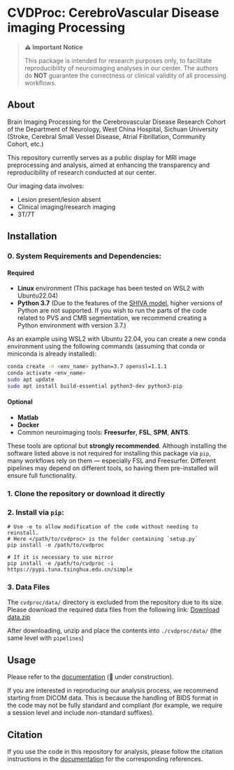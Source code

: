 # CVDProc: CerebroVascular Disease imaging Processing

> **⚠️ Important Notice**
>
> This package is intended for research purposes only, to facilitate reproducibility of neuroimaging analyses in our center.
> The authors do **NOT** guarantee the correctness or clinical validity of all processing workflows.

## About
Brain Imaging Processing for the Cerebrovascular Disease Research Cohort of the Department of Neurology, West China Hospital, Sichuan University (Stroke, Cerebral Small Vessel Disease, Atrial Fibrillation, Community Cohort, etc.)

This repository currently serves as a public display for MRI image preprocessing and analysis, aimed at enhancing the transparency and reproducibility of research conducted at our center.

Our imaging data involves:
- Lesion present/lesion absent
- Clinical imaging/research imaging
- 3T/7T

## Installation
### 0. System Requirements and Dependencies:

#### Required

   - **Linux** environment (This package has been tested on WSL2 with Ubuntu22.04)
   - **Python 3.7** (Due to the features of the [SHIVA model](https://github.com/pboutinaud/SHIVA_PVS), higher versions of Python are not supported. If you wish to run the parts of the code related to PVS and CMB segmentation, we recommend creating a Python environment with version 3.7.)

As an example using WSL2 with Ubuntu 22.04, you can create a new conda environment using the following commands (assuming that conda or miniconda is already installed):
```bash
conda create -n <env_name> python=3.7 openssl=1.1.1
conda activate <env_name>
sudo apt update
sudo apt install build-essential python3-dev python3-pip
```

#### Optional
   - **Matlab**
   - **Docker**
   - Common neuroimaging tools: **Freesurfer**, **FSL**, **SPM**, **ANTS**.

These tools are optional but **strongly recommended**. Although installing the software listed above is not required for installing this package via `pip`, many workflows rely on them — especially FSL and Freesurfer. Different pipelines may depend on different tools, so having them pre-installed will ensure full functionality.

### 1. Clone the repository or download it directly

### 2. Install via `pip`:
```
# Use -e to allow modification of the code without needing to reinstall.
# Here </path/to/cvdproc> is the folder containing `setup.py`
pip install -e /path/to/cvdproc

# If it is necessary to use mirror
pip install -e /path/to/cvdproc -i https://pypi.tuna.tsinghua.edu.cn/simple
```

### 3. Data Files

The `cvdproc/data/` directory is excluded from the repository due to its size. Please download the required data files from the following link: [Download data.zip](https://drive.google.com/file/d/1sOWusT4kSRncLcDwXjaLEnMTnhZncF9V/view?usp=drive_link)

After downloading, unzip and place the contents into `./cvdproc/data/` (the same level with `pipelines`)

## Usage
Please refer to the [documentation](https://LuuuXG.github.io/cvdproc) (🚧 under construction).

If you are interested in reproducing our analysis process, we recommend starting from DICOM data. This is because the handling of BIDS format in the code may not be fully standard and compliant (for example, we require a session level and include non-standard suffixes).

## Citation
If you use the code in this repository for analysis, please follow the citation instructions in the [documentation](https://LuuuXG.github.io/cvdproc) for the corresponding references.